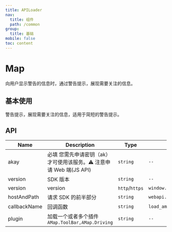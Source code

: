 ```yaml
---
title: APILoader
nav:
  title: 组件
  path: /common
group:
  title: 基础
mobile: false
toc: content
---
```


# Map

向用户显示警告的信息时，通过警告提示，展现需要关注的信息。

## 基本使用

警告提示，展现需要关注的信息，适用于简短的警告提示。

<code src="./demo/index.tsx"></code>

## API

| Name         | Description                                                         | Type           | Default                    |
| ------------ | ------------------------------------------------------------------- | -------------- | -------------------------- |
| akay         | 必填 您需先申请密钥（ak）才可使用该服务。⚠️ 注意申请 Web 端(JS API) | `string`       | `--`                       |
| version      | SDK 版本                                                            | `string`       | `--`                       |
| version      | version                                                             | `http`/`https` | `window.location.protocol` |
| hostAndPath  | 请求 SDK 的前半部分                                                 | `string`       | `webapi.amap.com/maps`     |
| callbackName | 回调函数                                                            | `string`       | `load_amap_sdk`            |
| plugin       | 加载一个或者多个插件 `AMap.ToolBar,AMap.Driving`                    | `string`       | `--`                       |
